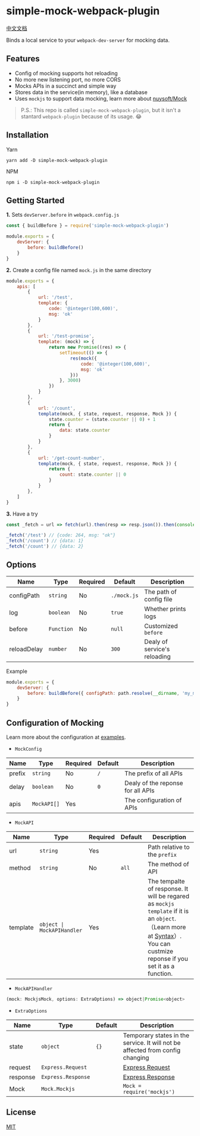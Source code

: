 # simple-mock-webpack-plugin

[中文文档](https://github.com/zhang2333/simple-mock-webpack-plugin/blob/master/docs/README_zh_CN.md)

Binds a local service to your `webpack-dev-server` for mocking data.

## Features

- Config of mocking supports hot reloading
- No more new listening port, no more CORS
- Mocks APIs in a succinct and simple way
- Stores data in the service(in memory), like a database
- Uses `mockjs` to support data mocking, learn more about [nuysoft/Mock](https://github.com/nuysoft/Mock/wiki/Getting-Started)

> P.S.: This repo is called `simple-mock-webpack-plugin`, but it isn't a stantard `webpack-plugin` because of its usage. 😂

## Installation

Yarn
```shell
yarn add -D simple-mock-webpack-plugin
```

NPM
```shell
npm i -D simple-mock-webpack-plugin
```

## Getting Started

**1.** Sets `devServer.before` in `webpack.config.js`

```javascript
const { buildBefore } = require('simple-mock-webpack-plugin')

module.exports = {
    devServer: {
        before: buildBefore()
    }
}
```

**2.** Create a config file named `mock.js` in the same directory

```javascript
module.exports = {
    apis: [
        {
            url: '/test',
            template: {
                code: '@integer(100,600)',
                msg: 'ok'
            }
        },
        {
            url: '/test-promise',
            template: (mock) => {
                return new Promise((res) => {
                    setTimeout(() => {
                        res(mock({
                            code: '@integer(100,600)',
                            msg: 'ok'
                        }))
                    }, 3000)
                })
            }
        },
        {
            url: '/count',
            template(mock, { state, request, response, Mock }) {
                state.counter = (state.counter || 0) + 1
                return {
                    data: state.counter
                }
            }
        },
        {
            url: '/get-count-number',
            template(mock, { state, request, response, Mock }) {
                return {
                    count: state.counter || 0
                }
            }
        },
    ]
}
```

**3.** Have a try

```javascript
const _fetch = url => fetch(url).then(resp => resp.json()).then(console.log)

_fetch('/test') // {code: 264, msg: "ok"}
_fetch('/count') // {data: 1}
_fetch('/count') // {data: 2}
```

## Options

| Name        	| Type         	| Required 	| Default      	| Description                             	|
|-------------	|--------------	|------	    |-------------	|---------------------------------------	|
| configPath  	| `string`   	| No   	    | `./mock.js` 	| The path of config file                   |
| log         	| `boolean`  	| No   	    | `true`      	| Whether prints logs                      	|
| before      	| `Function` 	| No   	    | `null`      	| Customized `before`                   	|
| reloadDelay 	| `number`   	| No   	    | `300`       	| Dealy of service's reloading          	|

Example

```javascript
module.exports = {
    devServer: {
        before: buildBefore({ configPath: path.resolve(__dirname, 'my_mock.js') })
    }
}
```

## Configuration of Mocking

Learn more about the configuration at [examples](https://github.com/zhang2333/simple-mock-webpack-plugin/blob/master/examples/mock.js).

- `MockConfig`

| Name   	| Type          	| Required 	| Default 	| Description                       	|
|--------	|---------------	|---------- |--------	|-----------------------------------	|
| prefix 	| `string`    	    | No   	    | `/`    	| The prefix of all APIs            	|
| delay  	| `boolean`   	    | No   	    | `0`    	| Dealy of the reponse for all APIs 	|
| apis   	| `MockAPI[]` 	    | Yes       |        	| The configuration of APIs           	|

- `MockAPI`

| Name     	| Type                        	| Required 	| Default 	| Description                   |
|----------	|-----------------------------	|--------	|--------	|------------------------------ |
| url      	| `string`                  	| Yes   	|        	| Path relative to the `prefix` |
| method   	| `string`                  	| No    	| `all`  	| The method of API |
| template 	| `object \| MockAPIHandler` 	| Yes    	|        	| The tempalte of response. It will be regared as `mockjs template` if it is an `object`.（Learn more at [Syntax](https://github.com/nuysoft/Mock/wiki/Syntax-Specification)）. You can custmize reponse if you set it as a function. |

- `MockAPIHandler`

```javascript
(mock: MockjsMock, options: ExtraOptions) => object|Promise<object>
```

- `ExtraOptions`

| Name     	| Type               	| Default 	| Description                                                               	|
|----------	|--------------------	|--------	|-----------------------------------------------------------------------------	|
| state    	| `object`           	| `{}`   	| Temporary states in the service. It will not be affected from config changing	|
| request  	| `Express.Request`  	|        	| [Express Request](https://expressjs.com/en/api.html#req)                  	|
| response 	| `Express.Response` 	|        	| [Express Response](https://expressjs.com/en/api.html#res)                 	|
| Mock     	| `Mock.Mockjs`      	|        	| `Mock = require('mockjs')`                                                	|

## License

[MIT](https://github.com/zhang2333/simple-mock-webpack-plugin/blob/master/LICENSE)

